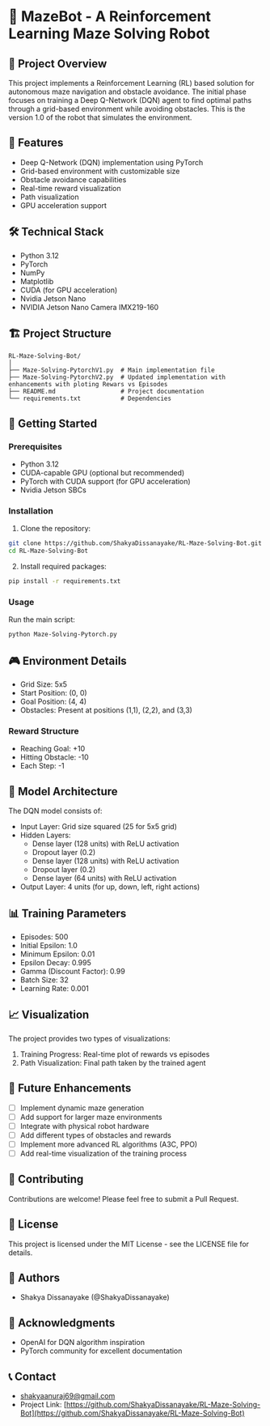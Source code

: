 # 🤖 MazeBot - A Reinforcement Learning Maze Solving Robot

## 📝 Project Overview
This project implements a Reinforcement Learning (RL) based solution for autonomous maze navigation and obstacle avoidance. The initial phase focuses on training a Deep Q-Network (DQN) agent to find optimal paths through a grid-based environment while avoiding obstacles. This is the version 1.0 of the robot that simulates the environment.

## 🎯 Features
- Deep Q-Network (DQN) implementation using PyTorch
- Grid-based environment with customizable size
- Obstacle avoidance capabilities
- Real-time reward visualization
- Path visualization
- GPU acceleration support

## 🛠️ Technical Stack
- Python 3.12
- PyTorch
- NumPy
- Matplotlib
- CUDA (for GPU acceleration)
- Nvidia Jetson Nano
- NVIDIA Jetson Nano Camera IMX219-160

## 🏗️ Project Structure
```
RL-Maze-Solving-Bot/
│
├── Maze-Solving-PytorchV1.py  # Main implementation file
├── Maze-Solving-PytorchV2.py  # Updated implementation with enhancements with ploting Rewars vs Episodes
├── README.md                  # Project documentation
└── requirements.txt           # Dependencies
```

## 🚀 Getting Started

### Prerequisites
- Python 3.12
- CUDA-capable GPU (optional but recommended)
- PyTorch with CUDA support (for GPU acceleration)
- Nvidia Jetson SBCs

### Installation
1. Clone the repository:
```bash
git clone https://github.com/ShakyaDissanayake/RL-Maze-Solving-Bot.git
cd RL-Maze-Solving-Bot
```

2. Install required packages:
```bash
pip install -r requirements.txt
```

### Usage
Run the main script:
```bash
python Maze-Solving-Pytorch.py
```

## 🎮 Environment Details
- Grid Size: 5x5
- Start Position: (0, 0)
- Goal Position: (4, 4)
- Obstacles: Present at positions (1,1), (2,2), and (3,3)

### Reward Structure
- Reaching Goal: +10
- Hitting Obstacle: -10
- Each Step: -1

## 🧠 Model Architecture
The DQN model consists of:
- Input Layer: Grid size squared (25 for 5x5 grid)
- Hidden Layers:
  - Dense layer (128 units) with ReLU activation
  - Dropout layer (0.2)
  - Dense layer (128 units) with ReLU activation
  - Dropout layer (0.2)
  - Dense layer (64 units) with ReLU activation
- Output Layer: 4 units (for up, down, left, right actions)

## 📊 Training Parameters
- Episodes: 500
- Initial Epsilon: 1.0
- Minimum Epsilon: 0.01
- Epsilon Decay: 0.995
- Gamma (Discount Factor): 0.99
- Batch Size: 32
- Learning Rate: 0.001

## 📈 Visualization
The project provides two types of visualizations:
1. Training Progress: Real-time plot of rewards vs episodes
2. Path Visualization: Final path taken by the trained agent

## 🎯 Future Enhancements
- [ ] Implement dynamic maze generation
- [ ] Add support for larger maze environments
- [ ] Integrate with physical robot hardware
- [ ] Add different types of obstacles and rewards
- [ ] Implement more advanced RL algorithms (A3C, PPO)
- [ ] Add real-time visualization of the training process

## 🤝 Contributing
Contributions are welcome! Please feel free to submit a Pull Request.

## 📝 License
This project is licensed under the MIT License - see the LICENSE file for details.

## 👥 Authors
- Shakya Dissanayake (@ShakyaDissanayake)

## 🙏 Acknowledgments
- OpenAI for DQN algorithm inspiration
- PyTorch community for excellent documentation

## 📞 Contact
- shakyaanuraj69@gmail.com
- Project Link: [https://github.com/ShakyaDissanayake/RL-Maze-Solving-Bot](https://github.com/ShakyaDissanayake/RL-Maze-Solving-Bot)
